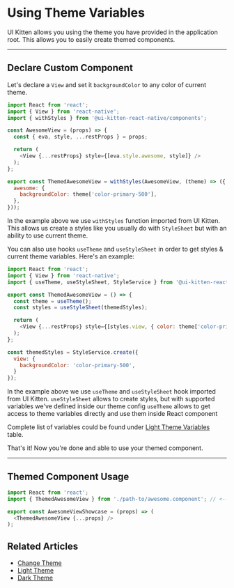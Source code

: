 # Using Theme Variables

UI Kitten allows you using the theme you have provided in the application root. This allows you to easily create themed components.

<hr>

## Declare Custom Component

Let's declare a `View` and set it `backgroundColor` to any color of current theme.

```js
import React from 'react';
import { View } from 'react-native';
import { withStyles } from '@ui-kitten-react-native/components';

const AwesomeView = (props) => {
  const { eva, style, ...restProps } = props;

  return (
    <View {...restProps} style={[eva.style.awesome, style]} />
  );
};

export const ThemedAwesomeView = withStyles(AwesomeView, (theme) => ({
  awesome: {
    backgroundColor: theme['color-primary-500'],
  },
}));
```

In the example above we use `withStyles` function imported from UI Kitten. This allows us create a styles like you usually do with `StyleSheet` but with an ability to use current theme.

You can also use hooks `useTheme` and `useStyleSheet` in order to get styles & current theme variables. Here's an example:

```js
import React from 'react';
import { View } from 'react-native';
import { useTheme, useStyleSheet, StyleService } from '@ui-kitten-react-native/components';

export const ThemedAwesomeView = () => {
  const theme = useTheme();
  const styles = useStyleSheet(themedStyles);

  return (
    <View {...restProps} style={[styles.view, { color: theme['color-primary-100'] }]} />
  );
};

const themedStyles = StyleService.create({
  view: {
    backgroundColor: 'color-primary-500',
  }
});
```

In the example above we use `useTheme` and `useStyleSheet` hook imported from UI Kitten. 
`useStyleSheet` allows to create styles, but with supported variables we've defined inside our theme config
`useTheme` allows to get access to theme variables directly and use them inside React component

Complete list of variables could be found under [Light Theme Variables](design-system/eva-light-theme) table.

That's it! Now you're done and able to use your themed component.

<hr>

## Themed Component Usage

```js
import React from 'react';
import { ThemedAwesomeView } from './path-to/awesome.component'; // <-- import themed component

export const AwesomeViewShowcase = (props) => (
  <ThemedAwesomeView {...props} />
);
```

## Related Articles

- [Change Theme](guides/runtime-theming)
- [Light Theme](design-system/eva-light-theme)
- [Dark Theme](design-system/eva-dark-theme)
